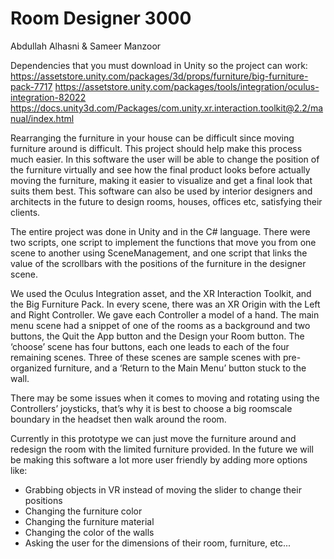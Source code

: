 # Room Designer 3000
Abdullah Alhasni & Sameer Manzoor

Dependencies that you must download in Unity so the project can work:
https://assetstore.unity.com/packages/3d/props/furniture/big-furniture-pack-7717
https://assetstore.unity.com/packages/tools/integration/oculus-integration-82022
https://docs.unity3d.com/Packages/com.unity.xr.interaction.toolkit@2.2/manual/index.html

Rearranging the furniture in your house can be difficult since moving furniture around is difficult. This project should help make this process much easier. In this software the user will be able to change the position of the furniture virtually and see how the final product looks before actually moving the furniture, making it easier to visualize and get a final look that suits them best. This software can also be used by interior designers and architects in the future to design rooms, houses, offices etc, satisfying their clients.

The entire project was done in Unity and in the C# language. There were two scripts, one script to implement the functions that move you from one scene to another using SceneManagement, and one script that links the value of the scrollbars with the positions of the furniture in the designer scene.

We used the Oculus Integration asset, and the XR Interaction Toolkit, and the Big Furniture Pack. In every scene, there was an XR Origin with the Left and Right Controller. We gave each Controller a model of a hand. The main menu scene had a snippet of one of the rooms as a background and two buttons, the Quit the App button and the Design your Room button. The ‘choose’ scene has four buttons, each one leads to each of the four remaining scenes. Three of these scenes are sample scenes with pre-organized furniture, and a ‘Return to the Main Menu’ button stuck to the wall.

There may be some issues when it comes to moving and rotating using the Controllers’ joysticks, that’s why it is best to choose a big roomscale boundary in the headset then walk around the room.

Currently in this prototype we can just move the furniture around and redesign the room with the limited furniture provided. In the future we will be making this software a lot more user friendly by adding more options like:
- Grabbing objects in VR instead of moving the slider to change their positions
- Changing the furniture color
- Changing the furniture material
- Changing the color of the walls
- Asking the user for the dimensions of their room, furniture, etc...
